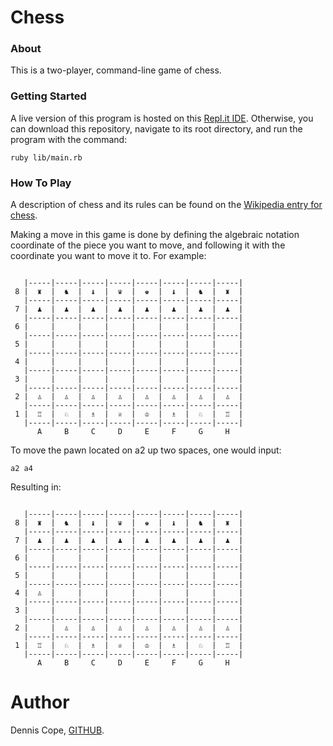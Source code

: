 # Chess
### About
This is a two-player, command-line game of chess.

### Getting Started
A live version of this program is hosted on this [Repl.it IDE](https://repl.it/@coped/chess). Otherwise, you can download this repository, navigate to its root directory, and run the program with the command:
```
ruby lib/main.rb
```

### How To Play
A description of chess and its rules can be found on the [Wikipedia entry for chess](https://en.wikipedia.org/wiki/Chess).

Making a move in this game is done by defining the algebraic notation coordinate of the piece you want to move, and following it with the coordinate you want to move it to. For example:
```

   |-----|-----|-----|-----|-----|-----|-----|-----|
 8 |  ♜  |  ♞  |  ♝  |  ♛  |  ♚  |  ♝  |  ♞  |  ♜  |
   |-----|-----|-----|-----|-----|-----|-----|-----|
 7 |  ♟  |  ♟  |  ♟  |  ♟  |  ♟  |  ♟  |  ♟  |  ♟  |
   |-----|-----|-----|-----|-----|-----|-----|-----|
 6 |     |     |     |     |     |     |     |     |
   |-----|-----|-----|-----|-----|-----|-----|-----|
 5 |     |     |     |     |     |     |     |     |
   |-----|-----|-----|-----|-----|-----|-----|-----|
 4 |     |     |     |     |     |     |     |     |
   |-----|-----|-----|-----|-----|-----|-----|-----|
 3 |     |     |     |     |     |     |     |     |
   |-----|-----|-----|-----|-----|-----|-----|-----|
 2 |  ♙  |  ♙  |  ♙  |  ♙  |  ♙  |  ♙  |  ♙  |  ♙  |
   |-----|-----|-----|-----|-----|-----|-----|-----|
 1 |  ♖  |  ♘  |  ♗  |  ♕  |  ♔  |  ♗  |  ♘  |  ♖  |
   |-----|-----|-----|-----|-----|-----|-----|-----|
      A     B     C     D     E     F     G     H

```
To move the pawn located on a2 up two spaces, one would input:
```
a2 a4
```
Resulting in:
```

   |-----|-----|-----|-----|-----|-----|-----|-----|
 8 |  ♜  |  ♞  |  ♝  |  ♛  |  ♚  |  ♝  |  ♞  |  ♜  |
   |-----|-----|-----|-----|-----|-----|-----|-----|
 7 |  ♟  |  ♟  |  ♟  |  ♟  |  ♟  |  ♟  |  ♟  |  ♟  |
   |-----|-----|-----|-----|-----|-----|-----|-----|
 6 |     |     |     |     |     |     |     |     |
   |-----|-----|-----|-----|-----|-----|-----|-----|
 5 |     |     |     |     |     |     |     |     |
   |-----|-----|-----|-----|-----|-----|-----|-----|
 4 |  ♙  |     |     |     |     |     |     |     |
   |-----|-----|-----|-----|-----|-----|-----|-----|
 3 |     |     |     |     |     |     |     |     |
   |-----|-----|-----|-----|-----|-----|-----|-----|
 2 |     |  ♙  |  ♙  |  ♙  |  ♙  |  ♙  |  ♙  |  ♙  |
   |-----|-----|-----|-----|-----|-----|-----|-----|
 1 |  ♖  |  ♘  |  ♗  |  ♕  |  ♔  |  ♗  |  ♘  |  ♖  |
   |-----|-----|-----|-----|-----|-----|-----|-----|
      A     B     C     D     E     F     G     H

```
# Author
Dennis Cope, [GITHUB](https://github.com/coped).
